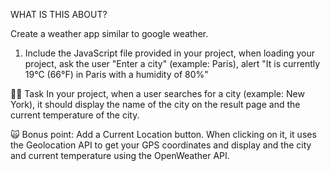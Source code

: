 WHAT IS THIS ABOUT?

Create a weather app similar to google weather.

1. Include the JavaScript file provided in your project, when loading your project, ask the user "Enter a city" (example: Paris), alert "It is currently 19°C (66°F) in Paris with a humidity of 80%"

👨‍🏫 Task
In your project, when a user searches for a city (example: New York), it should display the name of the city on the result page and the current temperature of the city.

🙀 Bonus point:
Add a Current Location button. When clicking on it, it uses the Geolocation API to get your GPS coordinates and display and the city and current temperature using the OpenWeather API.

